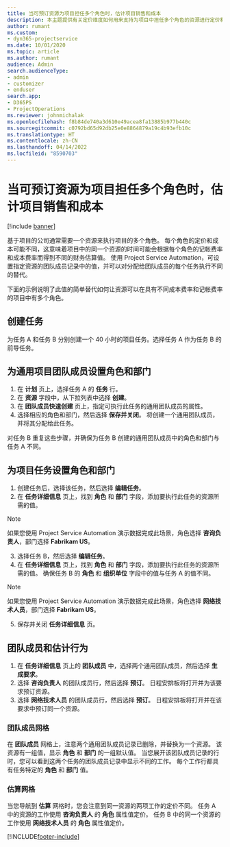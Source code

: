 ```yaml
---
title: 当可预订资源为项目担任多个角色时，估计项目销售和成本
description: 本主题提供有关定价维度如何用来支持为项目中担任多个角色的资源进行定价和成本核算的信息。
author: rumant
ms.custom:
- dyn365-projectservice
ms.date: 10/01/2020
ms.topic: article
ms.author: rumant
audience: Admin
search.audienceType:
- admin
- customizer
- enduser
search.app:
- D365PS
- ProjectOperations
ms.reviewer: johnmichalak
ms.openlocfilehash: f8b84de740a3d610e49acea8fa13885b977b440c
ms.sourcegitcommit: c0792bd65d92db25e0e8864879a19c4b93efb10c
ms.translationtype: HT
ms.contentlocale: zh-CN
ms.lasthandoff: 04/14/2022
ms.locfileid: "8590703"
---
```

# <a name="estimate-project-sales-and-costs-when-a-bookable-resource-fills-multiple-roles-for-a-project"></a>当可预订资源为项目担任多个角色时，估计项目销售和成本 

[!include [banner](../includes/psa-now-project-operations.md)]

基于项目的公司通常需要一个资源来执行项目的多个角色。 每个角色的定价和成本可能不同，这意味着项目中的同一个资源的时间可能会根据每个角色的记帐费率和成本费率而得到不同的财务估算值。 使用 Project Service Automation，可设置指定资源的团队成员记录中的值，并可以对分配给团队成员的每个任务执行不同的替代。

下面的示例说明了此值的简单替代如何让资源可以在具有不同成本费率和记帐费率的项目中有多个角色。

## <a name="create-tasks"></a>创建任务
为任务 A 和任务 B 分别创建一个 40 小时的项目任务。选择任务 A 作为任务 B 的前导任务。

## <a name="set-up-role-and-organization-unit-for-a-generic-project-team-member"></a>为通用项目团队成员设置角色和部门

1. 在 **计划** 页上，选择任务 A 的 **任务** 行。 
2. 在 **资源** 字段中，从下拉列表中选择 **创建**。
3. 在 **团队成员快速创建** 页上，指定可执行此任务的通用团队成员的属性。
4. 选择相应的角色和部门，然后选择 **保存并关闭**。 将创建一个通用团队成员，并将其分配给此任务。 

对任务 B 重复这些步骤，并确保为任务 B 创建的通用团队成员中的角色和部门与任务 A 不同。 

## <a name="set-up-role-and-organization-unit-for-a-project-task"></a>为项目任务设置角色和部门

1. 创建任务后，选择该任务，然后选择 **编辑任务**。
2. 在 **任务详细信息** 页上，找到 **角色** 和 **部门** 字段，添加要执行此任务的资源所需的值。 

  > [!NOTE]
  > 如果您使用 Project Service Automation 演示数据完成此场景，角色选择 **咨询负责人**，部门选择 **Fabrikam US**。

3. 选择任务 B，然后选择 **编辑任务**。
4. 在 **任务详细信息** 页上，找到 **角色** 和 **部门** 字段，添加要执行此任务的资源所需的值。 确保任务 B 的 **角色** 和 **组织单位** 字段中的值与任务 A 的值不同。 

  > [!NOTE]
  > 如果您使用 Project Service Automation 演示数据完成此场景，角色选择 **网络技术人员**，部门选择 **Fabrikam US**。

5. 保存并关闭 **任务详细信息** 页。 

## <a name="team-member-and-estimates-behavior"></a>团队成员和估计行为 

1. 在 **任务详细信息** 页上的 **团队成员** 中，选择两个通用团队成员，然后选择 **生成要求**。 
2. 选择 **咨询负责人** 的团队成员行，然后选择 **预订**。 日程安排板将打开并为该要求预订资源。
3. 选择 **网络技术人员** 的团队成员行，然后选择 **预订**。 日程安排板将打开并在该要求中预订同一个资源。

### <a name="team-member-grid"></a>团队成员网格 
在 **团队成员** 网格上，注意两个通用团队成员记录已删除，并替换为一个资源。 该资源有一组值，显示 **角色** 和 **部门** 的一组默认值。
当您展开该团队成员记录的行时，您可以看到这两个任务的团队成员记录中显示不同的工作。 每个工作行都具有任务特定的 **角色** 和 **部门** 值。 

### <a name="estimates-grid"></a>估算网格 
当您导航到 **估算** 网格时，您会注意到同一资源的两项工作的定价不同。
任务 A 中的资源的工作使用 **咨询负责人** 的 **角色** 属性值定价。 任务 B 中的同一个资源的工作使用 **网络技术人员** 的 **角色** 属性值定价。



[!INCLUDE[footer-include](../includes/footer-banner.md)]
